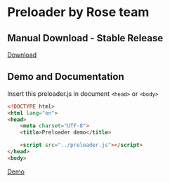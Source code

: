 # Preloader by Rose team

## Manual Download - Stable Release
[Download](https://github.com/iiiBird/preloader/releases)

## Demo and Documentation
Insert this preloader.js in document `<head>` or `<body>`

```html
<!DOCTYPE html>
<html lang="en">
<head>
	<meta charset="UTF-8">
	<title>Preloader demo</title>

	<script src="../preloader.js"></script>
</head>
<body>
```

[Demo](https://iiibird.github.io/preloader/demo/)
